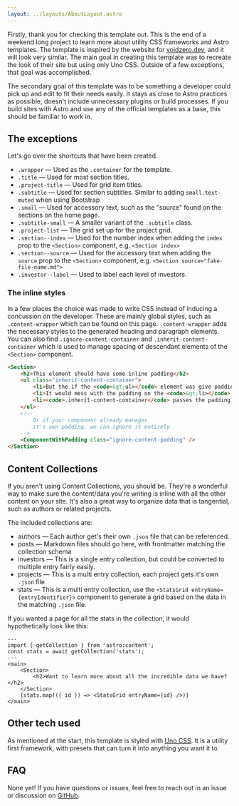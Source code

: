 ```yaml
---
layout: ../layouts/AboutLayout.astro
---
```


Firstly, thank you for checking this template out. This is the end of a weekend long project to learn more about utility CSS frameworks and Astro templates. The template is inspired by the website for [voidzero.dev](https://voidzero.dev), and it will look very similar. The main goal in creating this template was to recreate the look of their site but using only Uno CSS. Outside of a few exceptions, that goal was accomplished.

The secondary goal of this template was to be something a developer could pick up and edit to fit their needs easily. It stays as close to Astro practices as possible, doesn't include unnecessary plugins or build processes. If you build sites with Astro and use any of the official templates as a base, this should be familiar to work in.

## The exceptions

Let's go over the shortcuts that have been created.

- `.wrapper` &mdash; Used as the `.container` for the template.
- `.title` &mdash; Used for most section titles.
- `.project-title` &mdash; Used for grid item titles.
- `.subtitle` &mdash; Used for section subtitles. Similar to adding `small.text-muted` when using Bootstrap
- `.small` &mdash; Used for accessory text, such as the "source" found on the sections on the home page.
- `.subtitle-small` &mdash; A smaller variant of the `.subtitle` class.
- `.project-list` &mdash; The grid set up for the project grid.
- `.section--index` &mdash; Used for the number index when adding the `index` prop to the `<Section>` component, e.g. `<Section index>`
- `.section--source` &mdash; Used for the accessory text when adding the `source` prop to the `<Section>` component, e.g. `<Section source="fake-file-name.md">`
- `.investor--label` &mdash; Used to label each level of investors.

### The inline styles

In a few places the choice was made to write CSS instead of inducing a concussion on the developer. These are mainly global styles, such as `.content-wrapper` which can be found on this page. `.content-wrapper` adds the necessary styles to the generated heading and paragraph elements. You can also find `.ignore-content-container` and `.inherit-content-container` which is used to manage spacing of descendant elements of the `<Section>` component.

```html
<Section>
    <h2>This element should have some inline padding</h2>
    <ul class="inherit-content-container">
        <li>But the if the <code>&gt;ul></code> element was give padding</li>
        <li>It would mess with the padding on the <code>&gt;li></code> element</li>
        <li><code>.inherit-content-container</code> passes the padding on to the child of the element with the class.
    </ul>
    <!-- 
        Or if your component already manages 
        it's own padding, we can ignore it entirely
    -->
    <ComponentWithPadding class="ignore-content-padding" />
</Section>
```

## Content Collections

If you aren't using Content Collections, you should be. They're a wonderful way to make sure the content/data you're writing is inline with all the other content on your site. It's also a great way to organize data that is tangential, such as authors or related projects.

The included collections are:

- authors &mdash; Each author get's their own `.json` file that can be referenced.
- posts &mdash; Markdown files should go here, with frontmatter matching the collection schema
- investors &mdash; This is a single entry collection, but could be converted to multiple entry fairly easily.
- projects &mdash; This is a multi entry collection, each project gets it's own `.json` file
- stats &mdash; This is a multi entry collection, use the `<StatsGrid entryName={entryIdentifier}>` component to generate a grid based on the data in the matching `.json` file.

If you wanted a page for all the stats in the collection, it would hypothetically look like this:

```astro
---
import { getCollection } from 'astro:content';
const stats = await getCollection('stats');
---
<main>
    <Section>
        <h2>Want to learn more about all the incredible data we have?</h2>
    </Section>
    {stats.map(({ id }) => <StatsGrid entryName={id} />)}
</main>
```

## Other tech used

As mentioned at the start, this template is styled with [Uno CSS](https://unocss.dev/). It is a utility first framework, with presets that can turn it into anything you want it to.

## FAQ

None yet! If you have questions or issues, feel free to reach out in an issue or discussion on [GitHub](https://github.com/studiolumina/naid).